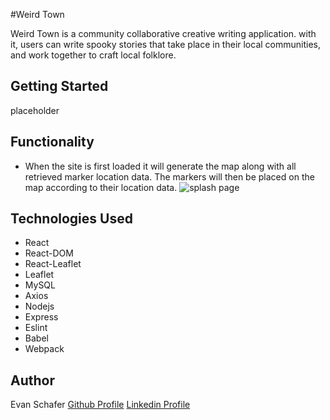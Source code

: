 #Weird Town

Weird Town is a community collaborative creative writing application. with it, users can write spooky stories that take place in their local communities, and work together to craft local folklore.

## Getting Started

placeholder

## Functionality

* When the site is first loaded it will generate the map along with all retrieved marker location data. The markers will then be placed on the map according to their location data.
![splash page](https://imgur.com/a/IcH7wwW "Splash Page")

## Technologies Used

* React
* React-DOM
* React-Leaflet
* Leaflet
* MySQL
* Axios
* Nodejs
* Express
* Eslint
* Babel
* Webpack

## Author

Evan Schafer
[Github Profile](https://github.com/E-Schaferer)
[Linkedin Profile](www.linkedin.com/in/schaferer)
